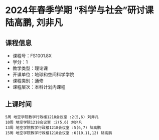 # 2024年春季学期 “科学与社会”研讨课 陆高鹏, 刘非凡






## 课程信息

- 课程号：FS1001.8X
- 学分：1
- 教学类型：理论课
- 开课单位：地球和空间科学学院
- 课程类别：通修
- 课程层次：本科计划内课程

## 上课时间

```
5周 地空学院教学行政楼1218会议室 :2(5,6) 刘非凡
10周 地空学院1218会议室 :2(5,6) 刘非凡
13周 地空学院教学行政楼1218会议室 :5(6,7) 陆高鹏
15周 地空学院教学行政楼1218会议室 :6(10,11,12) 陆高鹏
```

